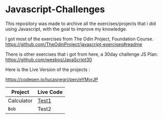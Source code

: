 # Javascript-Challenges
This repository was made to archive all the exercises/projects that i did using Javascript, with the goal to improve my knowledge.

I got most of the exercises from The Odin Project, Foundation Course.
https://github.com/TheOdinProject/javascript-exercises#readme

There is other exercises that i got from here, a 30day challenge JS Plan:
https://github.com/wesbos/JavaScript30

Here is the Live Version of the projects : 

https://codepen.io/lucasnegri/pen/eYMvrJP


| Project       | Live Code     |
| ------------- | ------------- | 
| Calculator    | [Test1](https://codepen.io/lucasnegri/pen/eYMvrJP)         | 
| `Bob`         | Test2         | 
